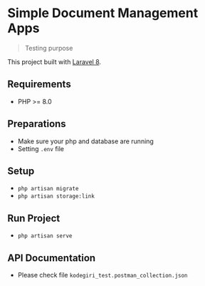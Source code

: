 # Simple Document Management Apps
> Testing purpose

This project built with [Laravel 8](https://laravel.com/docs/8.x/).

## Requirements

- PHP >= 8.0


## Preparations

- Make sure your php and database are running
- Setting `.env` file

## Setup

- `php artisan migrate`
- `php artisan storage:link`

## Run Project

- `php artisan serve`

## API Documentation

- Please check file `kodegiri_test.postman_collection.json`
